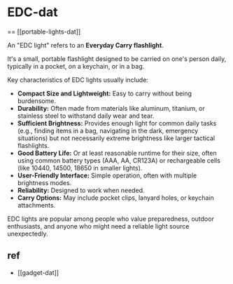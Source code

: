 
# EDC-dat

== [[portable-lights-dat]]

An "EDC light" refers to an **Everyday Carry flashlight**.

It's a small, portable flashlight designed to be carried on one's person daily, typically in a pocket, on a keychain, or in a bag.

Key characteristics of EDC lights usually include:

*   **Compact Size and Lightweight:** Easy to carry without being burdensome.
*   **Durability:** Often made from materials like aluminum, titanium, or stainless steel to withstand daily wear and tear.
*   **Sufficient Brightness:** Provides enough light for common daily tasks (e.g., finding items in a bag, navigating in the dark, emergency situations) but not necessarily extreme brightness like larger tactical flashlights.
*   **Good Battery Life:** Or at least reasonable runtime for their size, often using common battery types (AAA, AA, CR123A) or rechargeable cells (like 10440, 14500, 18650 in smaller lights).
*   **User-Friendly Interface:** Simple operation, often with multiple brightness modes.
*   **Reliability:** Designed to work when needed.
*   **Carry Options:** May include pocket clips, lanyard holes, or keychain attachments.

EDC lights are popular among people who value preparedness, outdoor enthusiasts, and anyone who might need a reliable light source unexpectedly.


## ref 

- [[gadget-dat]]